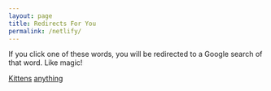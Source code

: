 ```yaml
---
layout: page
title: Redirects For You
permalink: /netlify/
---
```


If you click one of these words, you will be redirected to a Google search of that word. Like magic!

 <a href="https://spyros-for.netlify.com/netlify/kittens">Kittens</a> 
 <a href="https://spyros-for.netlify.com/netlify/anything">anything</a> 
